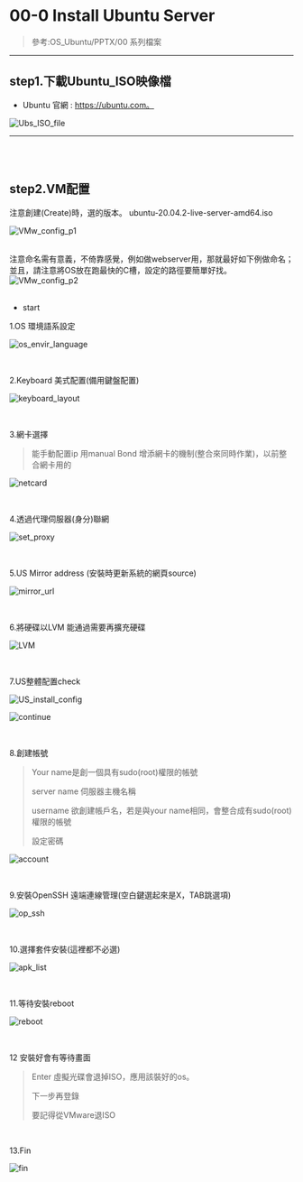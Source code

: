 # 00-0 Install Ubuntu Server

> 參考:OS_Ubuntu/PPTX/00 系列檔案

* * *

<h2 id="iso">step1.下載Ubuntu_ISO映像檔</h2>


* Ubuntu 官網 : https://ubuntu.com。

![Ubs_ISO_file](https://i.imgur.com/zTvcK1u.png)

---
<br />
<br />
<h2 id="VMconfig">step2.VM配置</h2>

注意創建(Create)時，選的版本。
ubuntu-20.04.2-live-server-amd64.iso <br />

![VMw_config_p1](https://i.imgur.com/RJzwZYv.png)
<br />
<br />

注意命名需有意義，不倚靠感覺，例如做webserver用，那就最好如下例做命名；並且，請注意將OS放在跑最快的C槽，設定的路徑要簡單好找。<br />
![VMw_config_p2](https://i.imgur.com/1FyrkAH.png)<br />
<br />


* start

1.OS 環境語系設定

![os_envir_language](https://i.imgur.com/L8gXC8h.png)

<br />

2.Keyboard 美式配置(備用鍵盤配置)

![keyboard_layout](https://i.imgur.com/GJwny1l.png)

<br />

3.網卡選擇
> 能手動配置ip 用manual
> Bond 增添網卡的機制(整合來同時作業)，以前整合網卡用的

![netcard](https://i.imgur.com/A5DTIAJ.png)

<br />

4.透過代理伺服器(身分)聯網

![set_proxy](https://i.imgur.com/7dqfdRE.png)

<br />

5.US Mirror address (安裝時更新系統的網頁source)

![mirror_url](https://i.imgur.com/NjLvccY.png)

<br />

6.將硬碟以LVM 能通過需要再擴充硬碟


![LVM](https://i.imgur.com/y4lsvNA.png)

<br />

7.US整體配置check

![US_install_config](https://i.imgur.com/cNiAf3J.png)

![continue](https://i.imgur.com/4H42ftx.png)

<br />

8.創建帳號
> Your name是創一個具有sudo(root)權限的帳號
> 
> server name 伺服器主機名稱
> 
> username 欲創建帳戶名，若是與your name相同，會整合成有sudo(root)權限的帳號
> 
> 設定密碼


![account](https://i.imgur.com/LOxiBWh.png)

<br />

9.安裝OpenSSH 遠端連線管理(空白鍵選起來是X，TAB跳選項)

![op_ssh](https://i.imgur.com/ePZZkqs.png)

<br />

10.選擇套件安裝(這裡都不必選)

![apk_list](https://i.imgur.com/3vuo4vs.png)

<br />

11.等待安裝reboot

![reboot](https://i.imgur.com/eT7cnhh.png)

<br />



12 安裝好會有等待畫面

>Enter 虛擬光碟會退掉ISO，應用該裝好的os。
>
>下一步再登錄
>
>要記得從VMware退ISO

<br />



13.Fin

![fin](https://i.imgur.com/yleMpWR.png)
